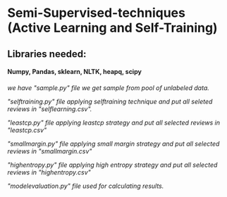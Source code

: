 #  Semi-Supervised-techniques (Active Learning and Self-Training)

<h2>Libraries needed:</h2>
<h4>Numpy, Pandas, sklearn, NLTK, heapq, scipy <h4>

<h6>we have "sample.py" file we get sample from pool of unlabeled data.

"selftraining.py" file applying selftraining technique and put all seleted reviews in "selflearning.csv". 

"leastcp.py" file applying leastcp strategy and put all selected reviews in "leastcp.csv"

"smallmargin.py" file applying small margin strategy and put all selected reviews in "smallmargin.csv"

"highentropy.py" file applying high entropy strategy and put all selected reviews in "highentropy.csv"

"modelevaluation.py" file used for calculating results. </h6>
